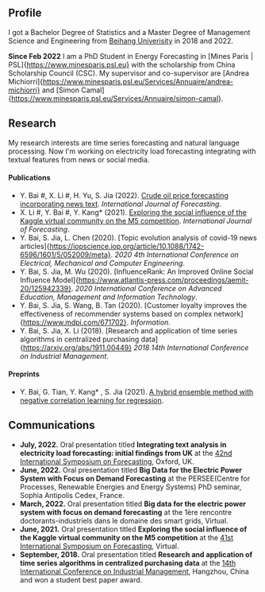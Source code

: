 ## Profile

I got a Bachelor Degree of Statistics and a Master Degree of Management Science and Engineering from [Beihang Univerisity](https://ev.buaa.edu.cn) in 2018 and 2022.

**Since Feb 2022** I am a PhD Student in Energy Forecasting in [Mines Paris | PSL]{https://www.minesparis.psl.eu} with the scholarship from China Scholarship Council (CSC).
My supervisor and co-supervisor are [Andrea Michiorri]{https://www.minesparis.psl.eu/Services/Annuaire/andrea-michiorri} and [Simon Camal]{https://www.minesparis.psl.eu/Services/Annuaire/simon-camal}.


## Research

My research interests are time series forecasting and natural language processing.
Now I'm working on electricity load forecasting integrating with textual features from news or social media.

#### Publications

* Y. Bai #, X. Li #, H. Yu, S. Jia (2022). [Crude oil price forecasting incorporating news text](https://www.sciencedirect.com/science/article/pii/S0169207021001060). *International Journal of Forecasting*.
* X. Li #, Y. Bai #, Y. Kang* (2021). [Exploring the social influence of the Kaggle virtual community on the M5 competition](https://www.sciencedirect.com/science/article/pii/S0169207021001643). *International Journal of Forecasting*.
* Y. Bai, S. Jia, L. Chen (2020). [Topic evolution analysis of covid-19 news articles]{https://iopscience.iop.org/article/10.1088/1742-6596/1601/5/052009/meta}. *2020 4th International Conference on 
Electrical, Mechanical and Computer Engineering*.
* Y. Bai, S. Jia, M. Wu (2020). [InfluenceRank: An Improved Online Social Influence Model]{https://www.atlantis-press.com/proceedings/aemit-20/125942339}. *2020 International Conference 
on Advanced Education, Management and Information Technology*.
* Y. Bai, S. Jia, S. Wang, B. Tan (2020). [Customer loyalty improves the effectiveness of recommender systems based on complex network]{https://www.mdpi.com/671702}. *Information*.
* Y. Bai, S. Jia, X. Li (2018). [Research and application of time series algorithms in centralized purchasing data]{https://arxiv.org/abs/1911.00449} *2018 14th 
International Conference on Industrial Management*.

#### Preprints

* Y. Bai, G. Tian, Y. Kang* , S. Jia (2021). [A hybrid ensemble method with negative correlation learning for regression](https://arxiv.org/abs/2104.02317).


## Communications

* **July, 2022.** Oral presentation titled **Integrating text analysis in electricity
load forecasting: initial findings from UK** at the [42nd International Symposium on Forecasting](https://isf.forecasters.org), Oxford, UK.
* **June, 2022.** Oral presentation titled **Big Data for the Electric Power System with 
Focus on Demand Forecasting** at the PERSEE(Centre for Processes, Renewable Energies and Energy Systems) PhD seminar, Sophia Antipolis Cedex, France.
* **March, 2022.** Oral presentation titled **Big data for the electric power system 
with focus on demand forecasting** at the 1ère rencontre doctorants-industriels dans le domaine des smart grids, Virtual.
* **June, 2021.** Oral presentation titled **Exploring the social influence of the Kaggle virtual community on the M5 competition** at the [41st International Symposium on Forecasting](https://isf.forecasters.org/wp-content/uploads/ISF-2021-program-agenda.pdf), Virtual.
* **September, 2018.** Oral presentation titled **Research and application of time series algorithms in centralized purchasing data** at the [14th International Conference on Industrial Management](http://www.icim.jp), Hangzhou, China and won a student best paper award. 
